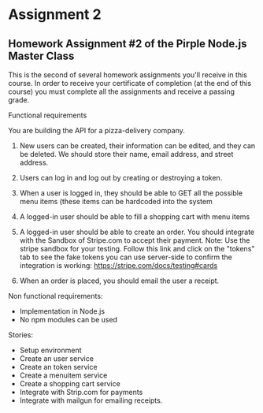 # Assignment 2
## Homework Assignment #2 of the Pirple Node.js Master Class

This is the second of several homework assignments you'll receive in this course. In order to receive your certificate of completion (at the end of this course) you must complete all the assignments and receive a passing grade.

Functional requirements

You are building the API for a pizza-delivery company.

1. New users can be created, their information can be edited, and they can be deleted. We should store their name, email address, and street address.

2. Users can log in and log out by creating or destroying a token.

3. When a user is logged in, they should be able to GET all the possible menu items (these items can be hardcoded into the system

4. A logged-in user should be able to fill a shopping cart with menu items

5. A logged-in user should be able to create an order. You should integrate with the Sandbox of Stripe.com to accept their payment. Note: Use the stripe sandbox for your testing. Follow this link and click on the "tokens" tab to see the fake tokens you can use server-side to confirm the integration is working: https://stripe.com/docs/testing#cards

6. When an order is placed, you should email the user a receipt. 

Non functional requirements:

- Implementation in Node.js
- No npm modules can be used

Stories:
- Setup environment
- Create an user service
- Create an token service
- Create a menuitem service
- Create a shopping cart service
- Integrate with Strip.com for payments
- Integrate with mailgun for emailing receipts.
